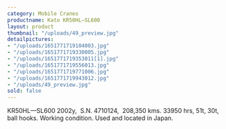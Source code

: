 ```yaml
---
category: Mobile Cranes
productname: Kato KR50HL—SL600
layout: product
thumbnail: "/uploads/49_preview.jpg"
detailpictures:
- "/uploads/1651771719104003.jpg"
- "/uploads/1651771719338005.jpg"
- "/uploads/1651771719353011[1].jpg"
- "/uploads/1651771719556013.jpg"
- "/uploads/1651771719771006.jpg"
- "/uploads/1651771719943012.jpg"
- "/uploads/49_preview.jpg"
sold: false
---
```


KR50HL—SL600
2002y,  S.N. 4710124,  208,350 kms.
33950 hrs, 51t, 30t, ball hooks.
Working condition.
Used and located in Japan.


